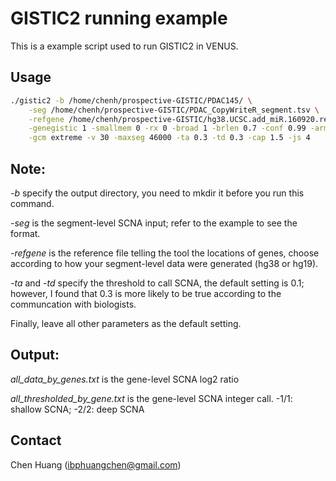 # GISTIC2 running example

<!-- badges: start -->
  <!-- badges: end -->
  
This is a example script used to run GISTIC2 in VENUS.


## Usage


```bash
./gistic2 -b /home/chenh/prospective-GISTIC/PDAC145/ \
	-seg /home/chenh/prospective-GISTIC/PDAC_CopyWriteR_segment.tsv \
	-refgene /home/chenh/prospective-GISTIC/hg38.UCSC.add_miR.160920.refgene.mat \
	-genegistic 1 -smallmem 0 -rx 0 -broad 1 -brlen 0.7 -conf 0.99 -armpeel 1 -savegene 1 \
	-gcm extreme -v 30 -maxseg 46000 -ta 0.3 -td 0.3 -cap 1.5 -js 4
```
## Note:
*-b* specify the output directory, you need to mkdir it before you run this command.

*-seg* is the segment-level SCNA input; refer to the example to see the format.

*-refgene* is the reference file telling the tool the locations of genes, choose according to how your segment-level data were generated (hg38 or hg19).

*-ta* and *-td* specify the threshold to call SCNA, the default setting is 0.1; however, I found that 0.3 is more likely to be true according to the communcation with biologists.

Finally, leave all other parameters as the default setting.

## Output:
*all_data_by_genes.txt* is the gene-level SCNA log2 ratio

*all_thresholded_by_gene.txt* is the gene-level SCNA integer call. -1/1: shallow SCNA; -2/2: deep SCNA

## Contact
Chen Huang (ibphuangchen@gmail.com)

